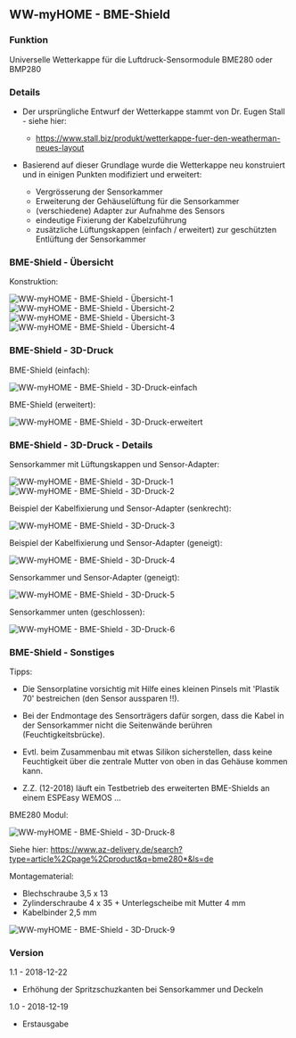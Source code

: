 ## WW-myHOME - BME-Shield

### Funktion
Universelle Wetterkappe für die Luftdruck-Sensormodule BME280 oder BMP280

### Details
- Der ursprüngliche Entwurf der Wetterkappe stammt von Dr. Eugen Stall - siehe hier:
  - https://www.stall.biz/produkt/wetterkappe-fuer-den-weatherman-neues-layout


- Basierend auf dieser Grundlage wurde die Wetterkappe neu konstruiert und in einigen Punkten modifiziert und erweitert:
   - Vergrösserung der Sensorkammer
   - Erweiterung der Gehäuselüftung für die Sensorkammer
   - (verschiedene) Adapter zur Aufnahme des Sensors
   - eindeutige Fixierung der Kabelzuführung
   - zusätzliche Lüftungskappen (einfach / erweitert) zur geschützten Entlüftung der Sensorkammer

### BME-Shield - Übersicht

Konstruktion:

![WW-myHOME - BME-Shield - Übersicht-1](./img/UWK_101.jpg)
![WW-myHOME - BME-Shield - Übersicht-2](./img/UWK_102.jpg)
![WW-myHOME - BME-Shield - Übersicht-3](./img/UWK_103.jpg)
![WW-myHOME - BME-Shield - Übersicht-4](./img/UWK_104.jpg)

### BME-Shield - 3D-Druck

BME-Shield (einfach):

![WW-myHOME - BME-Shield - 3D-Druck-einfach](./img/UWK_301.jpg)

BME-Shield (erweitert):

![WW-myHOME - BME-Shield - 3D-Druck-erweitert](./img/UWK_302.jpg)

### BME-Shield - 3D-Druck - Details

Sensorkammer mit Lüftungskappen und Sensor-Adapter:

![WW-myHOME - BME-Shield - 3D-Druck-1](./img/UWK_201.jpg)
![WW-myHOME - BME-Shield - 3D-Druck-2](./img/UWK_202.jpg)

Beispiel der Kabelfixierung und Sensor-Adapter (senkrecht):

![WW-myHOME - BME-Shield - 3D-Druck-3](./img/UWK_203.jpg)

Beispiel der Kabelfixierung und Sensor-Adapter (geneigt):

![WW-myHOME - BME-Shield - 3D-Druck-4](./img/UWK_204.jpg)

Sensorkammer und Sensor-Adapter (geneigt):

![WW-myHOME - BME-Shield - 3D-Druck-5](./img/UWK_205.jpg)

Sensorkammer unten (geschlossen):

![WW-myHOME - BME-Shield - 3D-Druck-6](./img/UWK_206.jpg)

### BME-Shield - Sonstiges

Tipps:
- Die Sensorplatine vorsichtig mit Hilfe eines kleinen Pinsels mit 'Plastik 70' bestreichen (den Sensor aussparen !!).
- Bei der Endmontage des Sensorträgers dafür sorgen, dass die Kabel in der Sensorkammer nicht die Seitenwände berühren (Feuchtigkeitsbrücke).
- Evtl. beim Zusammenbau mit etwas Silikon sicherstellen, dass keine Feuchtigkeit über die zentrale Mutter von oben in das Gehäuse kommen kann.

- Z.Z. (12-2018) läuft ein Testbetrieb des erweiterten BME-Shields an einem ESPEasy WEMOS ...

BME280 Modul:

![WW-myHOME - BME-Shield - 3D-Druck-8](./img/UWK_208.jpg)

Siehe hier: https://www.az-delivery.de/search?type=article%2Cpage%2Cproduct&q=bme280*&ls=de

Montagematerial:
- Blechschraube 3,5 x 13
- Zylinderschraube 4 x 35 + Unterlegscheibe mit Mutter 4 mm
- Kabelbinder 2,5 mm

![WW-myHOME - BME-Shield - 3D-Druck-9](./img/UWK_209.jpg)

### Version

1.1 - 2018-12-22
 - Erhöhung der Spritzschuzkanten bei Sensorkammer und Deckeln

1.0 - 2018-12-19
 - Erstausgabe
